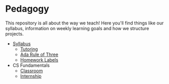 # Pedagogy

This repository is all about the way we teach! Here you'll find things like our syllabus, information on weekly learning goals and how we structure projects.

- [Syllabus](syllabus.md)
  - [Tutoring](tutoring.md)
  - [Ada Rule of Three](rule-of-three.md)
  - [Homework Labels](hw-learning-goal-label-key.md)
- CS Fundamentals
  - [Classroom](cs-fundamentals-classroom.md)
  - [Internship](cs-fundamentals-internships.md)
